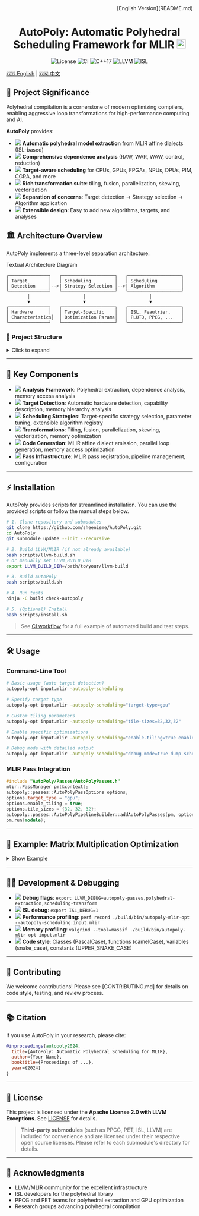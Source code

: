 
<div align="right">[English Version](README.md)</div>

<h1 align="center">AutoPoly: Automatic Polyhedral Scheduling Framework for MLIR 
<img src="https://img.shields.io/badge/MLIR-Polyhedral-blue?logo=llvm&logoColor=white" alt="MLIR" height="24"/></h1>

<p align="center">
  <img src="https://img.shields.io/github/license/sheenisme/AutoPoly?style=flat-square" alt="License"/>
  <img src="https://img.shields.io/github/workflow/status/sheenisme/AutoPoly/CI?label=CI&logo=github" alt="CI"/>
  <img src="https://img.shields.io/badge/C++-17-blue?logo=c%2B%2B" alt="C++17"/>
  <img src="https://img.shields.io/badge/LLVM-18%2B-blueviolet?logo=llvm" alt="LLVM"/>
  <img src="https://img.shields.io/badge/ISL-supported-success?logo=gnu" alt="ISL"/>
</p>

[🇬🇧 English](README.md) | [🇨🇳 中文](README-zh.md)

## 🚀 Project Significance

Polyhedral compilation is a cornerstone of modern optimizing compilers, enabling aggressive loop transformations for high-performance computing and AI. 

**AutoPoly** provides:

- <img src="https://img.icons8.com/ios-filled/20/000000/parse-from-clipboard.png"/> **Automatic polyhedral model extraction** from MLIR affine dialects (ISL-based)
- <img src="https://img.icons8.com/ios-filled/20/000000/graph.png"/> **Comprehensive dependence analysis** (RAW, WAR, WAW, control, reduction)
- <img src="https://img.icons8.com/ios-filled/20/000000/chip.png"/> **Target-aware scheduling** for CPUs, GPUs, FPGAs, NPUs, DPUs, PIM, CGRA, and more
- <img src="https://img.icons8.com/ios-filled/20/000000/merge-git.png"/> **Rich transformation suite**: tiling, fusion, parallelization, skewing, vectorization
- <img src="https://img.icons8.com/ios-filled/20/000000/flow-chart.png"/> **Separation of concerns**: Target detection → Strategy selection → Algorithm application
- <img src="https://img.icons8.com/ios-filled/20/000000/plus-math.png"/> **Extensible design**: Easy to add new algorithms, targets, and analyses

## 🏛️ Architecture Overview

AutoPoly implements a three-level separation architecture:

<summary>Textual Architecture Diagram</summary>

```
┌───────────────┐   ┌────────────────────┐   ┌────────────────────┐
│ Target        │   │ Scheduling         │   │ Scheduling         │
│ Detection     │-->| Strategy Selection │-->| Algorithm          │
└───────────────┘   └────────────────────┘   └────────────────────┘
        │                    │                        │
        ▼                    ▼                        ▼
┌───────────────┐   ┌────────────────────┐   ┌────────────────────┐
│ Hardware      │   │ Target-Specific    │   │ ISL, Feautrier,    │
│ Characteristics│  │ Optimization Params│   │ PLUTO, PPCG, ...   │
└───────────────┘   └────────────────────┘   └────────────────────┘
```

### 📁 Project Structure

<details>
<summary>Click to expand</summary>

```
AutoPoly/
├── include/AutoPoly/          # C++ headers (modularized)
│   ├── Analysis/              # Polyhedral extraction, dependence analysis
│   ├── CodeGen/               # MLIR code generation from schedules
│   ├── Passes/                # MLIR pass infrastructure
│   ├── Scheduling/            # Scheduling strategies and algorithms
│   ├── Target/                # Target detection and characterization
│   └── Transform/             # Polyhedral transformations
├── lib/                       # C++ implementations
│   ├── ppcg_wrapper/          # C code optimizer (PPCG integration)
│   ├── Analysis/              # Analysis implementations
│   ├── CodeGen/               # Code generation implementations
│   ├── Passes/                # Pass implementations
│   ├── Scheduling/            # Scheduling implementations
│   ├── Target/                # Target detection implementations
│   └── Transform/             # Transformation implementations
├── tools/                     # Command-line tools
│   ├── autopoly-mlir-opt.cpp  # Main MLIR optimizer
│   └── autopoly-c-opt.cpp     # C code optimizer
├── scripts/                   # Build and install scripts
├── test/                      # Test files
├── unittests/                 # Unit tests
├── third_party/               # External dependencies (LLVM, ISL, PPCG, PET)
├── README.md                  # English documentation
├── README-zh.md               # Chinese documentation
└── LICENSE                    # License file
```
</details>

---

## 🧩 Key Components

- <img src="https://img.icons8.com/ios-filled/20/000000/inspection.png"/> **Analysis Framework**: Polyhedral extraction, dependence analysis, memory access analysis
- <img src="https://img.icons8.com/ios-filled/20/000000/search--v1.png"/> **Target Detection**: Automatic hardware detection, capability description, memory hierarchy analysis
- <img src="https://img.icons8.com/ios-filled/20/000000/strategy-board.png"/> **Scheduling Strategies**: Target-specific strategy selection, parameter tuning, extensible algorithm registry
- <img src="https://img.icons8.com/ios-filled/20/000000/transform.png"/> **Transformations**: Tiling, fusion, parallelization, skewing, vectorization, memory optimization
- <img src="https://img.icons8.com/ios-filled/20/000000/code.png"/> **Code Generation**: MLIR affine dialect emission, parallel loop generation, memory access optimization
- <img src="https://img.icons8.com/ios-filled/20/000000/flow-chart.png"/> **Pass Infrastructure**: MLIR pass registration, pipeline management, configuration

---

## ⚡ Installation

AutoPoly provides scripts for streamlined installation. You can use the provided scripts or follow the manual steps below.

```bash
# 1. Clone repository and submodules
git clone https://github.com/sheenisme/AutoPoly.git
cd AutoPoly
git submodule update --init --recursive

# 2. Build LLVM/MLIR (if not already available)
bash scripts/llvm-build.sh
# or manually set LLVM_BUILD_DIR
export LLVM_BUILD_DIR=/path/to/your/llvm-build

# 3. Build AutoPoly
bash scripts/build.sh

# 4. Run tests
ninja -C build check-autopoly

# 5. (Optional) Install
bash scripts/install.sh
```

> See [CI workflow](.github/workflows/ci.yml) for a full example of automated build and test steps.

---

## 🛠️ Usage

### Command-Line Tool
```bash
# Basic usage (auto target detection)
autopoly-opt input.mlir -autopoly-scheduling

# Specify target type
autopoly-opt input.mlir -autopoly-scheduling="target-type=gpu"

# Custom tiling parameters
autopoly-opt input.mlir -autopoly-scheduling="tile-sizes=32,32,32"

# Enable specific optimizations
autopoly-opt input.mlir -autopoly-scheduling="enable-tiling=true enable-fusion=true"

# Debug mode with detailed output
autopoly-opt input.mlir -autopoly-scheduling="debug-mode=true dump-schedules=true"
```

### MLIR Pass Integration
```cpp
#include "AutoPoly/Passes/AutoPolyPasses.h"
mlir::PassManager pm(&context);
autopoly::passes::AutoPolyPassOptions options;
options.target_type = "gpu";
options.enable_tiling = true;
options.tile_sizes = {32, 32, 32};
autopoly::passes::AutoPolyPipelineBuilder::addAutoPolyPasses(pm, options);
pm.run(module);
```

---

## 🧪 Example: Matrix Multiplication Optimization

<details>
<summary>Show Example</summary>

**Input MLIR**:
```mlir
func.func @matmul(%A: memref<1024x1024xf32>, %B: memref<1024x1024xf32>, %C: memref<1024x1024xf32>) {
  affine.for %i = 0 to 1024 {
    affine.for %j = 0 to 1024 {
      affine.for %k = 0 to 1024 {
        %a = affine.load %A[%i, %k] : memref<1024x1024xf32>
        %b = affine.load %B[%k, %j] : memref<1024x1024xf32>
        %c = affine.load %C[%i, %j] : memref<1024x1024xf32>
        %prod = arith.mulf %a, %b : f32
        %sum = arith.addf %c, %prod : f32
        affine.store %sum, %C[%i, %j] : memref<1024x1024xf32>
      }
    }
  }
  return
}
```

**Optimized Output**:
```mlir
func.func @matmul(%A: memref<1024x1024xf32>, %B: memref<1024x1024xf32>, %C: memref<1024x1024xf32>) {
  affine.parallel (%ii) = (0) to (1024) step (32) {
    affine.parallel (%jj) = (0) to (1024) step (32) {
      affine.for %kk = 0 to 1024 step 32 {
        affine.parallel (%i) = (%ii) to (min(1024, %ii + 32)) {
          affine.parallel (%j) = (%jj) to (min(1024, %jj + 32)) {
            affine.for %k = %kk to min(1024, %kk + 32) {
              // Optimized computation
            }
          }
        }
      }
    }
  }
  return
}
```
</details>

---

## 🧑‍💻 Development & Debugging

- <img src="https://img.icons8.com/ios-filled/20/000000/bug.png"/> **Debug flags**: `export LLVM_DEBUG=autopoly-passes,polyhedral-extraction,scheduling-transform`
- <img src="https://img.icons8.com/ios-filled/20/000000/console.png"/> **ISL debug**: `export ISL_DEBUG=1`
- <img src="https://img.icons8.com/ios-filled/20/000000/speed.png"/> **Performance profiling**: `perf record ./build/bin/autopoly-mlir-opt --autopoly-scheduling input.mlir`
- <img src="https://img.icons8.com/ios-filled/20/000000/memory-slot.png"/> **Memory profiling**: `valgrind --tool=massif ./build/bin/autopoly-mlir-opt input.mlir`
- <img src="https://img.icons8.com/ios-filled/20/000000/code-file.png"/> **Code style**: Classes (PascalCase), functions (camelCase), variables (snake_case), constants (UPPER_SNAKE_CASE)

---

## 🤝 Contributing

We welcome contributions! Please see [CONTRIBUTING.md] for details on code style, testing, and review process.

---

## 📚 Citation

If you use AutoPoly in your research, please cite:

```bibtex
@inproceedings{autopoly2024,
  title={AutoPoly: Automatic Polyhedral Scheduling for MLIR},
  author={Your Name},
  booktitle={Proceedings of ...},
  year={2024}
}
```

---

## 📝 License

This project is licensed under the **Apache License 2.0 with LLVM Exceptions**. See [LICENSE](LICENSE) for details.

> **Third-party submodules** (such as PPCG, PET, ISL, LLVM) are included for convenience and are licensed under their respective open source licenses. Please refer to each submodule's directory for details.

---

## 🙏 Acknowledgments

- LLVM/MLIR community for the excellent infrastructure
- ISL developers for the polyhedral library
- PPCG and PET teams for polyhedral extraction and GPU optimization
- Research groups advancing polyhedral compilation
